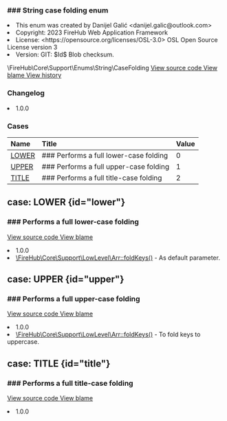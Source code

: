 <title># CaseFolding</title>

<code-block lang="php">
<![CDATA[enum CaseFolding]]>
</code-block>













### ### String case folding enum



<deflist>
    <def title="Enum basic info:">
        <list><li>This enum was created by Danijel Galić &lt;danijel.galic@outlook.com&gt;</li><li>Copyright: 2023 FireHub Web Application Framework</li><li>License: &lt;https://opensource.org/licenses/OSL-3.0&gt; OSL Open Source License version 3</li><li>Version: GIT: $Id$ Blob checksum.</li></list>
    </def>
</deflist>

<deflist><def title="Fully Qualified Enum Name:">
        \FireHub\Core\Support\Enums\String\CaseFolding
    </def><def title="Source code:">
        <a href="https://github.com/The-FireHub-Project/Core/blob/develop-pre-alpha-m1/src/support/enums/string/firehub.CaseFolding.php#L21">
            View source code
        </a>
    </def>
    <def title="Blame:">
        <a href="https://github.com/The-FireHub-Project/Core/blame/develop-pre-alpha-m1/src/support/enums/string/firehub.CaseFolding.php">
            View blame
        </a>
    </def>
    <def title="History:">
        <a href="https://github.com/The-FireHub-Project/Core/commits/develop-pre-alpha-m1/src/support/enums/string/firehub.CaseFolding.php">
            View history
        </a>
    </def></deflist>
### Changelog
<deflist>
    <def title="Version history:">
        <list><li>1.0.0</li></list>
    </def>
</deflist>


### Cases
| Name | Title | Value |
|:-----|:------|:------|
|<a href="#lower">LOWER</a>|### Performs a full lower-case folding|0|
|<a href="#upper">UPPER</a>|### Performs a full upper-case folding|1|
|<a href="#title">TITLE</a>|### Performs a full title-case folding|2|

## case: LOWER {id="lower"}

<code-block lang="php">
<![CDATA[
    LOWER    ]]>
</code-block>







### ### Performs a full lower-case folding



<deflist><def title="Source code:">
                <a href="https://github.com/The-FireHub-Project/Core/blob/develop-pre-alpha-m1/src/support/enums/string/firehub.CaseFolding.php#L27">
                    View source code
                </a>
            </def>
            <def title="Blame:">
                <a href="https://github.com/The-FireHub-Project/Core/blame/develop-pre-alpha-m1/src/support/enums/string/firehub.CaseFolding.php#L27">
                    View blame
                </a>
            </def></deflist>
<deflist>
    <def title="Version history:">
        <list><li>1.0.0</li></list>
    </def>
</deflist>
<deflist>
    <def title="This case is used by:">
        <list><li><a href="Arr.md#foldkeys()">\FireHub\Core\Support\LowLevel\Arr::foldKeys()</a>  - <format style="italic">As default parameter.</format></li></list>
    </def>
</deflist>
## case: UPPER {id="upper"}

<code-block lang="php">
<![CDATA[
    UPPER = 1    ]]>
</code-block>







### ### Performs a full upper-case folding



<deflist><def title="Source code:">
                <a href="https://github.com/The-FireHub-Project/Core/blob/develop-pre-alpha-m1/src/support/enums/string/firehub.CaseFolding.php#L33">
                    View source code
                </a>
            </def>
            <def title="Blame:">
                <a href="https://github.com/The-FireHub-Project/Core/blame/develop-pre-alpha-m1/src/support/enums/string/firehub.CaseFolding.php#L33">
                    View blame
                </a>
            </def></deflist>
<deflist>
    <def title="Version history:">
        <list><li>1.0.0</li></list>
    </def>
</deflist>
<deflist>
    <def title="This case is used by:">
        <list><li><a href="Arr.md#foldkeys()">\FireHub\Core\Support\LowLevel\Arr::foldKeys()</a>  - <format style="italic">To fold keys to uppercase.</format></li></list>
    </def>
</deflist>
## case: TITLE {id="title"}

<code-block lang="php">
<![CDATA[
    TITLE = 2    ]]>
</code-block>







### ### Performs a full title-case folding



<deflist><def title="Source code:">
                <a href="https://github.com/The-FireHub-Project/Core/blob/develop-pre-alpha-m1/src/support/enums/string/firehub.CaseFolding.php#L39">
                    View source code
                </a>
            </def>
            <def title="Blame:">
                <a href="https://github.com/The-FireHub-Project/Core/blame/develop-pre-alpha-m1/src/support/enums/string/firehub.CaseFolding.php#L39">
                    View blame
                </a>
            </def></deflist>
<deflist>
    <def title="Version history:">
        <list><li>1.0.0</li></list>
    </def>
</deflist>